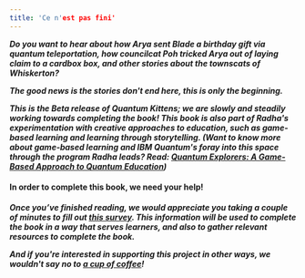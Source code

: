 ```yaml
---
title: 'Ce n'est pas fini'
---
```



___Do you want to hear about how Arya sent Blade a birthday gift via quantum teleportation, how councilcat Poh tricked Arya out of laying claim to a cardbox box, and other stories about the townscats of Whiskerton?___


___The good news is the stories don't end here, this is only the beginning.___


___This is the Beta release of *Quantum Kittens*; we are slowly and steadily working towards completing the book! This book is also part of Radha's experimentation with creative approaches to education, such as game-based learning and learning through storytelling. (Want to know more about game-based learning and IBM Quantum's foray into this space through the program Radha leads? Read: [Quantum Explorers: A Game-Based Approach to Quantum Education](https://medium.com/qiskit/quantum-explorers-a-game-based-approach-to-quantum-education-9b84d0a0ba46))___


#### In order to complete this book, we need your help! 


___Once you’ve finished reading, we would appreciate you taking a couple of minutes to fill out [this survey](https://airtable.com/shrTIeiVZWHm2OTVw). This information will be used to complete the book in a way that serves learners, and also to gather relevant resources to complete the book.___

___And if you're interested in supporting this project in other ways, we wouldn't say no to [ a cup of coffee](https://ko-fi.com/quantumkittens)!___